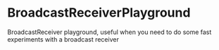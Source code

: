 # BroadcastReceiverPlayground
BroadcastReceiver playground, useful when you need to do some fast experiments with a broadcast receiver
